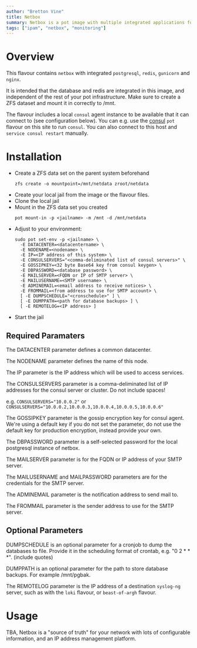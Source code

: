 ```yaml
---
author: "Bretton Vine"
title: Netbox
summary: Netbox is a pot image with multiple integrated applications for all in one install of netbox
tags: ["ipam", "netbox", "monitoring"]
---
```


# Overview

This flavour contains ```netbox``` with integrated ```postgresql```, ```redis```, ```gunicorn``` and ```nginx```. 

It is intended that the database and redis are integrated in this image, and independent of the rest of your pot infrastructure. Make sure to create a ZFS dataset and mount it in correctly to /mnt.

The flavour includes a local ```consul``` agent instance to be available that it can connect to (see configuration below). You can e.g. use the [consul](https://potluck.honeyguide.net/blog/consul/) ```pot``` flavour on this site to run ```consul```. You can also connect to this host and ```service consul restart``` manually.

# Installation

* Create a ZFS data set on the parent system beforehand 
  ```
  zfs create -o mountpoint=/mnt/netdata zroot/netdata
  ```
* Create your local jail from the image or the flavour files.
* Clone the local jail
* Mount in the ZFS data set you created
  ```
  pot mount-in -p <jailname> -m /mnt -d /mnt/netdata
  ```
* Adjust to your environment:
  ```
  sudo pot set-env -p <jailname> \
    -E DATACENTER=<datacentername> \
    -E NODENAME=<nodename> \
    -E IP=<IP address of this system> \
    -E CONSULSERVERS="<comma-deliminated list of consul servers>" \
    -E GOSSIPKEY=<32 byte Base64 key from consul keygen> \
    -E DBPASSWORD=<database password> \
    -E MAILSERVER=<FQDN or IP of SMTP server> \
    -E MAILUSERNAME=<SMTP username> \
    -E ADMINEMAIL=<email address to receive notices> \
    -E FROMMAIL=<from address to use for SMTP account> \
    [ -E DUMPSCHEDULE="<cronschedule>" ] \
    [ -E DUMPPATH=<path for database backups> ] \
    [ -E REMOTELOG=<IP address> ]
  ```
* Start the jail

## Required Paramaters
The DATACENTER parameter defines a common datacenter.

The NODENAME parameter defines the name of this node.

The IP parameter is the IP address which will be used to access services.

The CONSULSERVERS parameter is a comma-deliminated list of IP addresses for the consul server or cluster. Do not include spaces!

e.g. ```CONSULSERVERS="10.0.0.2"``` or ```CONSULSERVERS="10.0.0.2,10.0.0.3,10.0.0.4,10.0.0.5,10.0.0.6"```

The GOSSIPKEY parameter is the gossip encryption key for consul agent. We're using a default key if you do not set the parameter, do not use the default key for production encryption, instead provide your own.

The DBPASSWORD parameter is a self-selected password for the local postgresql instance of netbox.

The MAILSERVER parameter is for the FQDN or IP address of your SMTP server.

The MAILUSERNAME and MAILPASSWORD parameters are for the credentials for the SMTP server.

The ADMINEMAIL parameter is the notification address to send mail to.

The FROMMAIL parameter is the sender address to use for the SMTP server.


## Optional Parameters

DUMPSCHEDULE is an optional parameter for a cronjob to dump the databases to file. Provide it in the scheduling format of crontab, e.g. "0 2 * * *". (include quotes)

DUMPPATH is an optional parameter for the path to store database backups. For example /mnt/pgbak.

The REMOTELOG parameter is the IP address of a destination ```syslog-ng``` server, such as with the ```loki``` flavour, or ```beast-of-argh``` flavour.

# Usage

TBA, Netbox is a "source of truth" for your network with lots of configurable information, and an IP address management platform. 
